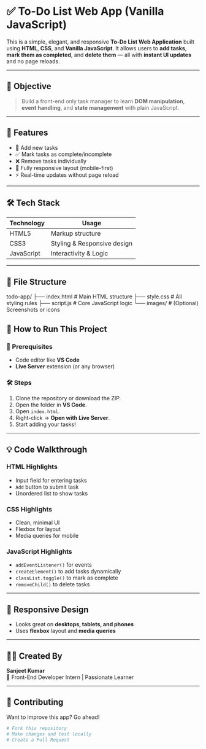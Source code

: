 # ✅ To-Do List Web App (Vanilla JavaScript)

This is a simple, elegant, and responsive **To-Do List Web Application** built using **HTML**, **CSS**, and **Vanilla JavaScript**. It allows users to **add tasks**, **mark them as completed**, and **delete them** — all with **instant UI updates** and no page reloads.

---

## 🎯 Objective

> Build a front-end only task manager to learn **DOM manipulation**, **event handling**, and **state management** with plain JavaScript.

---

## 🚀 Features

- 📝 Add new tasks
- ✅ Mark tasks as complete/incomplete
- ❌ Remove tasks individually
- 📱 Fully responsive layout (mobile-first)
- ⚡ Real-time updates without page reload

---

## 🛠️ Tech Stack

| Technology  | Usage                      |
|-------------|----------------------------|
| HTML5       | Markup structure           |
| CSS3        | Styling & Responsive design|
| JavaScript  | Interactivity & Logic      |

---

## 📁 File Structure
todo-app/
├── index.html # Main HTML structure
├── style.css # All styling rules
├── script.js # Core JavaScript logic
└── images/ # (Optional) Screenshots or icons


## 🔧 How to Run This Project

### 🧱 Prerequisites

- Code editor like **VS Code**
- **Live Server** extension (or any browser)

### 🛠️ Steps

1. Clone the repository or download the ZIP.
2. Open the folder in **VS Code**.
3. Open `index.html`.
4. Right-click → **Open with Live Server**.
5. Start adding your tasks!

---

## 💡 Code Walkthrough

### HTML Highlights
- Input field for entering tasks
- `Add` button to submit task
- Unordered list to show tasks

### CSS Highlights
- Clean, minimal UI
- Flexbox for layout
- Media queries for mobile

### JavaScript Highlights
- `addEventListener()` for events
- `createElement()` to add tasks dynamically
- `classList.toggle()` to mark as complete
- `removeChild()` to delete tasks

---

## 📱 Responsive Design

- Looks great on **desktops, tablets, and phones**
- Uses **flexbox** layout and **media queries**

---

## 🧑‍💻 Created By

**Sanjeet Kumar**  
🌟 Front-End Developer Intern | Passionate Learner

---

## 🤝 Contributing

Want to improve this app? Go ahead!

```bash
# Fork this repository
# Make changes and test locally
# Create a Pull Request


